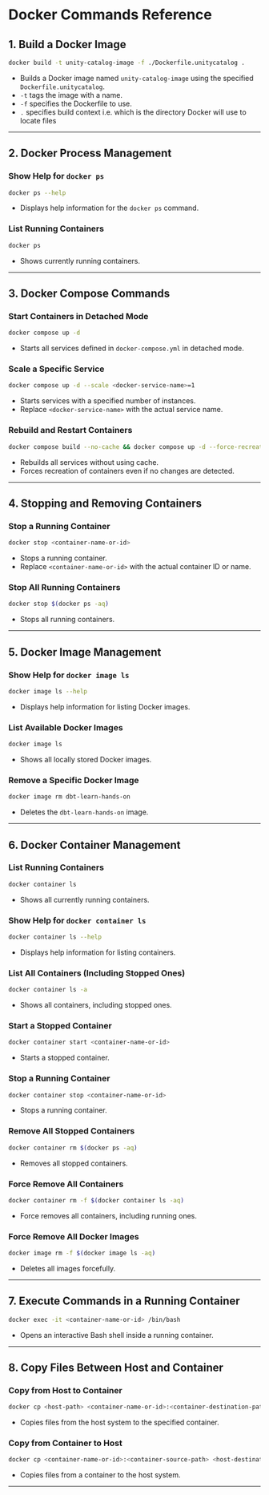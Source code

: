 # **Docker Commands Reference**

## **1. Build a Docker Image**
```sh
docker build -t unity-catalog-image -f ./Dockerfile.unitycatalog .
```
- Builds a Docker image named `unity-catalog-image` using the specified `Dockerfile.unitycatalog`.
- `-t` tags the image with a name.
- `-f` specifies the Dockerfile to use.
- `.` specifies build context i.e. which is the directory Docker will use to locate files

---

## **2. Docker Process Management**

### **Show Help for `docker ps`**
```sh
docker ps --help
```
- Displays help information for the `docker ps` command.

### **List Running Containers**
```sh
docker ps
```
- Shows currently running containers.

---

## **3. Docker Compose Commands**

### **Start Containers in Detached Mode**
```sh
docker compose up -d
```
- Starts all services defined in `docker-compose.yml` in detached mode.

### **Scale a Specific Service**
```sh
docker compose up -d --scale <docker-service-name>=1
```
- Starts services with a specified number of instances.
- Replace `<docker-service-name>` with the actual service name.

### **Rebuild and Restart Containers**
```sh
docker compose build --no-cache && docker compose up -d --force-recreate
```
- Rebuilds all services without using cache.
- Forces recreation of containers even if no changes are detected.

---

## **4. Stopping and Removing Containers**

### **Stop a Running Container**
```sh
docker stop <container-name-or-id>
```
- Stops a running container.
- Replace `<container-name-or-id>` with the actual container ID or name.

### **Stop All Running Containers**
```sh
docker stop $(docker ps -aq)
```
- Stops all running containers.

---

## **5. Docker Image Management**

### **Show Help for `docker image ls`**
```sh
docker image ls --help
```
- Displays help information for listing Docker images.

### **List Available Docker Images**
```sh
docker image ls
```
- Shows all locally stored Docker images.

### **Remove a Specific Docker Image**
```sh
docker image rm dbt-learn-hands-on
```
- Deletes the `dbt-learn-hands-on` image.

---

## **6. Docker Container Management**

### **List Running Containers**
```sh
docker container ls
```
- Shows all currently running containers.

### **Show Help for `docker container ls`**
```sh
docker container ls --help
```
- Displays help information for listing containers.

### **List All Containers (Including Stopped Ones)**
```sh
docker container ls -a
```
- Shows all containers, including stopped ones.

### **Start a Stopped Container**
```sh
docker container start <container-name-or-id>
```
- Starts a stopped container.

### **Stop a Running Container**
```sh
docker container stop <container-name-or-id>
```
- Stops a running container.

### **Remove All Stopped Containers**
```sh
docker container rm $(docker ps -aq)
```
- Removes all stopped containers.

### **Force Remove All Containers**
```sh
docker container rm -f $(docker container ls -aq)
```
- Force removes all containers, including running ones.

### **Force Remove All Docker Images**
```sh
docker image rm -f $(docker image ls -aq)
```
- Deletes all images forcefully.

---

## **7. Execute Commands in a Running Container**
```sh
docker exec -it <container-name-or-id> /bin/bash
```
- Opens an interactive Bash shell inside a running container.

---

## **8. Copy Files Between Host and Container**

### **Copy from Host to Container**
```sh
docker cp <host-path> <container-name-or-id>:<container-destination-path>
```
- Copies files from the host system to the specified container.

### **Copy from Container to Host**
```sh
docker cp <container-name-or-id>:<container-source-path> <host-destination-path>
```
- Copies files from a container to the host system.

---
